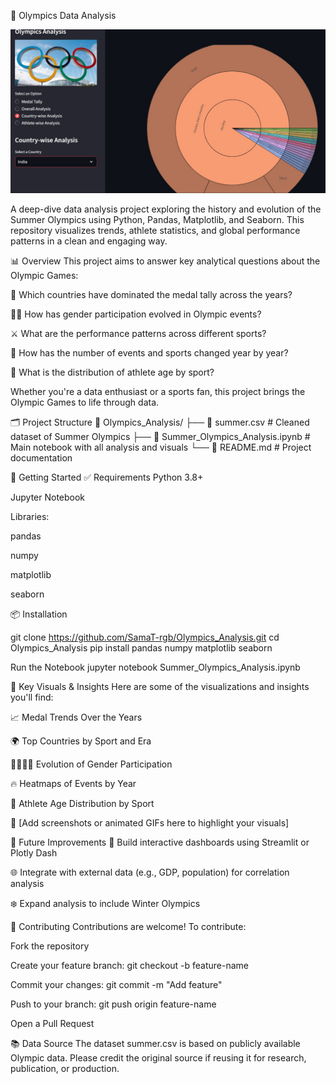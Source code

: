 🏅 Olympics Data Analysis
<p align="center"> <img src="https://github.com/SamaT-rgb/Olympics_Analysis/blob/main/data.jpg?raw=true" alt="Olympics Analysis Banner" width="800"/> </p>
A deep-dive data analysis project exploring the history and evolution of the Summer Olympics using Python, Pandas, Matplotlib, and Seaborn. This repository visualizes trends, athlete statistics, and global performance patterns in a clean and engaging way.

📊 Overview
This project aims to answer key analytical questions about the Olympic Games:

🥇 Which countries have dominated the medal tally across the years?

🧍‍♂️ How has gender participation evolved in Olympic events?

⚔️ What are the performance patterns across different sports?

📆 How has the number of events and sports changed year by year?

👶 What is the distribution of athlete age by sport?

Whether you're a data enthusiast or a sports fan, this project brings the Olympic Games to life through data.

🗂️ Project Structure
📁 Olympics_Analysis/
├── 📄 summer.csv                     # Cleaned dataset of Summer Olympics
├── 📓 Summer_Olympics_Analysis.ipynb # Main notebook with all analysis and visuals
└── 📄 README.md                      # Project documentation

🚀 Getting Started
✅ Requirements
Python 3.8+

Jupyter Notebook

Libraries:

pandas

numpy

matplotlib

seaborn

📦 Installation


git clone https://github.com/SamaT-rgb/Olympics_Analysis.git
cd Olympics_Analysis
pip install pandas numpy matplotlib seaborn

Run the Notebook
jupyter notebook Summer_Olympics_Analysis.ipynb


📌 Key Visuals & Insights
Here are some of the visualizations and insights you'll find:

📈 Medal Trends Over the Years

🌍 Top Countries by Sport and Era

👩‍🦰👨‍🦱 Evolution of Gender Participation

🔥 Heatmaps of Events by Year

🏃 Athlete Age Distribution by Sport

📸 [Add screenshots or animated GIFs here to highlight your visuals]

🌱 Future Improvements
🔄 Build interactive dashboards using Streamlit or Plotly Dash

🌐 Integrate with external data (e.g., GDP, population) for correlation analysis

❄️ Expand analysis to include Winter Olympics

🤝 Contributing
Contributions are welcome! To contribute:

Fork the repository

Create your feature branch: git checkout -b feature-name

Commit your changes: git commit -m "Add feature"

Push to your branch: git push origin feature-name

Open a Pull Request

📚 Data Source
The dataset summer.csv is based on publicly available Olympic data. Please credit the original source if reusing it for research, publication, or production.


